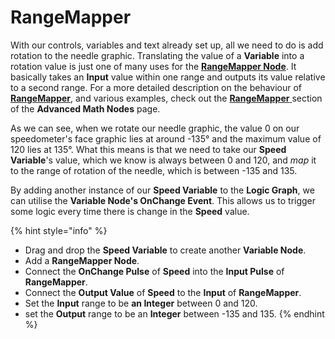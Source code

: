 # RangeMapper

With our controls, variables and text already set up, all we need to do is add rotation to the needle graphic. Translating the value of a **Variable** into a rotation value is just one of many uses for the [**RangeMapper Node**](../../logic-editor/toolbox/math/advanced-math-nodes.md#rangemapper). It basically takes an **Input** value within one range and outputs its value relative to a second range. For a more detailed description on the behaviour of [**RangeMapper**](../../logic-editor/toolbox/math/advanced-math-nodes.md#rangemapper), and various examples, check out the [**RangeMapper** ](../../logic-editor/toolbox/math/advanced-math-nodes.md#rangemapper)section of the **Advanced Math Nodes** page.

As we can see, when we rotate our needle graphic, the value 0 on our speedometer's face graphic lies at around -135° and the maximum value of 120 lies at 135°. What this means is that we need to take our **Speed Variable**'s value, which we know is always between 0 and 120, and _map_ it to the range of rotation of the needle, which is between -135 and 135.

By adding another instance of our **Speed Variable** to the **Logic Graph**, we can utilise the **Variable Node's OnChange Event**. This allows us to trigger some logic every time there is change in the **Speed** value.

{% hint style="info" %}
* Drag and drop the **Speed Variable** to create another **Variable Node**.
* Add a **RangeMapper Node**.
* Connect the **OnChange Pulse** of **Speed** into the **Input Pulse** of **RangeMapper**.
* Connect the **Output Value** of **Speed** to the **Input** of **RangeMapper**.
* Set the **Input** range to be **an Integer** between 0 and 120.
* set the **Output** range to be an **Integer** between -135 and 135.
{% endhint %}

